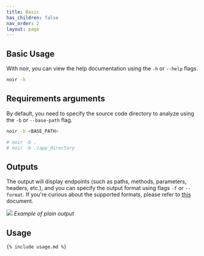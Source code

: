 ```yaml
---
title: Basic
has_children: false
nav_order: 2
layout: page
---
```


## Basic Usage

With noir, you can view the help documentation using the `-h` or `--help` flags.

```bash
noir -h 
```

## Requirements arguments

By default, you need to specify the source code directory to analyze using the `-b` or `--base-path` flag.

```bash
noir -b <BASE_PATH>

# noir -b .
# noir -b ./app_directory
```

## Outputs

The output will display endpoints (such as paths, methods, parameters, headers, etc.), and you can specify the output format using flags `-f` or `--format`. If you're curious about the supported formats, please refer to [this](/noir/get_started/output/) document.

![](../../images/get_started/basic.png)
*Example of plain output*

## Usage

```
{% include usage.md %}
```